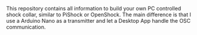 This repository contains all information to build your own PC controlled shock collar, similar to PiShock or OpenShock.
The main difference is that I use a Arduino Nano as a transmitter and let a Desktop App handle the OSC communication.
